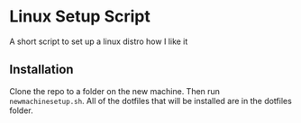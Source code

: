 # Linux Setup Script
A short script to set up a linux distro how I like it

## Installation
Clone the repo to a folder on the new machine. Then run `newmachinesetup.sh`. All of the dotfiles that will be installed are in the dotfiles folder.
